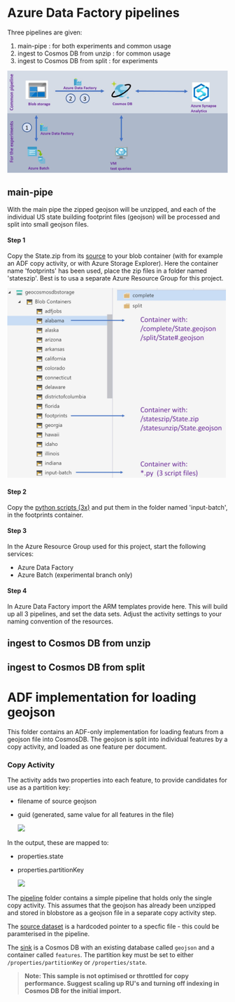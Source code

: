 # Azure Data Factory pipelines

Three pipelines are given:
1) main-pipe : for both experiments and common usage
2) ingest to Cosmos DB from unzip : for common usage
3) ingest to Cosmos DB from split : for experiments

![Overview three pipelines](./img/Pipelines.jpg)


## main-pipe
With the main pipe the zipped geojson will be unzipped, and each of the individual US state building footprint files (geojson) will be processed and split into small geojson files. 


#### Step 1
Copy the State.zip from its [source](https://github.com/microsoft/USBuildingFootprints) to your blob container (with for example an ADF copy activity, or with Azure Storage Explorer). Here the container name 'footprints' has been used, place the zip files in a folder named 'stateszip'. Best is to usa a separate Azure Resource Group for this project.
 
 <img src="./img/blob_structure.jpg" width=500px />


#### Step 2
Copy the [python scripts (3x)](./../ProcessGeospatialAndQueryCosmosDB/README.md) and put them in the folder named 'input-batch', in the footprints container.


#### Step 3
In the Azure Resource Group used for this project, start the following services:
- Azure Data Factory
- Azure Batch (experimental branch only)


#### Step 4
In Azure Data Factory import the ARM templates provide here. This will build up all 3 pipelines, and set the data sets. Adjust the activity settings to your naming convention of the resources.




## ingest to Cosmos DB from unzip


## ingest to Cosmos DB from split




# ADF implementation for loading geojson

This folder contains an ADF-only implementation for loading featurs from a geojson file into CosmosDB. The geojson is split into individual features by a copy activity, and loaded as one feature per document. 

### Copy Activity

The activity adds two properties into each feature, to provide candidates for use as a partition key:
- filename of source geojson
- guid (generated, same value for all features in the file)

  <img src="./img/source-config.jpg" width=500px />

In the output, these are mapped to: 
- properties.state
- properties.partitionKey

  <img src="./img/mapping.jpg" width=500px />


The [pipeline](./pipeline) folder contains a simple pipeline that holds only the single copy activity. This assumes that the geojson has already been unzipped and stored in blobstore as a geojson file in a separate copy activity step. 

The [source dataset](./dataset/geojson.json) is a hardcoded pointer to a specfic file - this could be paramterised in the pipeline.

The [sink](./dataset/CosmosDbSqlApiCollection1.json) is a Cosmos DB with an existing database called `geojson` and a container called `features`. The partition key must be set to either `/properties/partitionKey` or `/properties/state`.

> **Note: This sample is not optimised or throttled for copy performance. Suggest scaling up RU's and turning off indexing in Cosmos DB for the initial import.**



